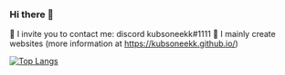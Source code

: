 ### Hi there 👋

💚 I invite you to contact me: discord kubsoneekk#1111
💙 I mainly create websites (more information at https://kubsoneekk.github.io/)





[![Top Langs](https://github-readme-stats.vercel.app/api/top-langs/?username=kubsoneekk&layout=compact)](https://github.com/anuraghazra/github-readme-stats)

